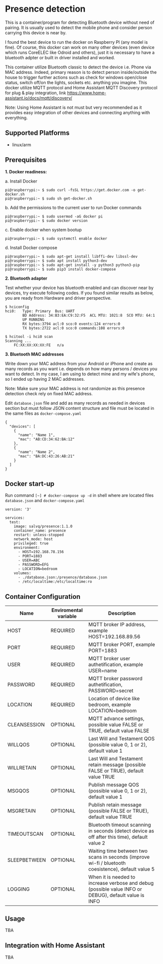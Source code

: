 # Presence detection

This is a container/program for detecting Bluetooth device without need of pairing. It is usually used to detect the mobile phone and consider person carrying this device is near by.

I found the best device to run the docker on Raspberry PI (any model is fine). Of course, this docker can work on many other devices (even device which runs CoreELEC like Odroid and others), just it is necessary to have a bluetooth adpter or built in driver installed and worked.

This container utilize Bluetooth classic to detect the device i.e. Phone via MAC address. Indeed, primary reason is to detect person inside/outside the house to trigger further actions such as check for windows open/close status, switch off/on the lights, sockets etc. anything you imagine. This docker utilize MQTT protocol and Home Assistant MQTT Discovery protocol for plug & play integration, link https://www.home-assistant.io/docs/mqtt/discovery/

Note: Using Home Assistant is not must but very recommended as it provides easy integration of other devices and connecting anything with everything.

## Supported Platforms

* linux/arm

## Prerequisites

**1. Docker readiness:**

a. Install Docker
```
pi@raspberrypi:~ $ sudo curl -fsSL https://get.docker.com -o get-docker.sh
pi@raspberrypi:~ $ sudo sh get-docker.sh
```

b. Add the permissions to the current user to run Docker commands
```
pi@raspberrypi:~ $ sudo usermod -aG docker pi
pi@raspberrypi:~ $ sudo docker version
```

c. Enable docker when system bootup
```
pi@raspberrypi:~ $ sudo systemctl enable docker
```

d. Install Docker compose
```
pi@raspberrypi:~ $ sudo apt-get install libffi-dev libssl-dev
pi@raspberrypi:~ $ sudo apt install python3-dev
pi@raspberrypi:~ $ sudo apt-get install -y python3 python3-pip
pi@raspberrypi:~ $ sudo pip3 install docker-compose
```

**2. Bluetooth adapter**

Test whether your device has bluetooth enabled and can discover near by devices, try execute following codes. If you found similar results as below, you are ready from Hardware and driver perspective.

```
$ hciconfig
hci0:   Type: Primary  Bus: UART
        BD Address: 34:B3:EA:C9:32:F5  ACL MTU: 1021:8  SCO MTU: 64:1
        UP RUNNING
        RX bytes:3794 acl:0 sco:0 events:124 errors:0
        TX bytes:2722 acl:0 sco:0 commands:108 errors:0

$ hcitool -i hci0 scan
Scanning ...
	FC:XX:XX:XX:XX:FE	n/a
```

**3. Bluetooth MAC addresses**

Write down your MAC address from your Android or iPhone and create as many records as you want i.e. depends on how many persons / devices you want to detect. In my case, I am using to detect mine and my wife's phone, so I ended up having 2 MAC addresses.

Note: Make sure your MAC address is not randomize as this presence detection check rely on fixed MAC address.

Edit `database.json` file and add as many records as needed in devices section but must follow JSON content structure and file must be located in the same files as `docker-compose.yaml`

```
{
  "devices": [
    {
      "name": "Name 1",
      "mac": "AB:CD:34:62:BA:12"
    },
    {
      "name": "Name 2",
      "mac": "BA:DC:43:26:AB:21"
    }
  ]
}       
```

## Docker start-up

Run command `[~] # docker-compose up -d` in shell where are located files `database.json` and `docker-compose.yaml`

```
version: '3'

services:
  test:
    image: salvq/presence:1.1.0
    container_name: presence
    restart: unless-stopped
    network_mode: host
    privileged: true
    environment:
      - HOST=192.168.78.156
      - PORT=1883
      - USER=ABC
      - PASSWORD=EFG
      - LOCATION=bedroom
    volumes:
      - ./database.json:/presence/database.json
      - /etc/localtime:/etc/localtime:ro
```

## Container Configuration

| Name         | Enviromental variable | Description                                                                      |
| ------------ | ----------------------|--------------------------------------------------------------------------------- |
| HOST         | REQUIRED              | MQTT broker IP address, example HOST=192.168.89.56                       |
| PORT         | REQUIRED              | MQTT broker PORT, example PORT=1883                       |
| USER         | REQUIRED              | MQTT broker user authetification, example USER=name                       |
| PASSWORD     | REQUIRED              | MQTT broker password authetification, PASSWORD=secret                       |
| LOCATION     | REQUIRED              | Location of device like bedroom, example LOCATION=bedroom |
| CLEANSESSION | OPTIONAL              | MQTT advance settings, possible value FALSE or TRUE, default value FALSE                       |
| WILLQOS      | OPTIONAL              | Last Will and Testament QOS (possible value 0, 1 or 2), default value 1                       |
| WILLRETAIN   | OPTIONAL              | Last Will and Testament retain message (possible FALSE or TRUE), default value TRUE                       |
| MSGQOS       | OPTIONAL              | Publish message QOS (possible value 0, 1 or 2), default value 1                       |
| MSGRETAIN    | OPTIONAL              | Publish retain message (possible FALSE or TRUE), default value TRUE                       |
| TIMEOUTSCAN  | OPTIONAL              | Bluetooth timeout scanning in seconds (detect device as off after this time), default value 2  |
| SLEEPBETWEEN | OPTIONAL              | Waiting time between two scans in seconds (improve wi-fi / bluetooth coesistence), default value 5                       |
| LOGGING      | OPTIONAL              | When it is needed to increase verbose and debug (possible value INFO or DEBUG), default value is INFO |


## Usage

TBA

## Integration with Home Assistant

TBA
